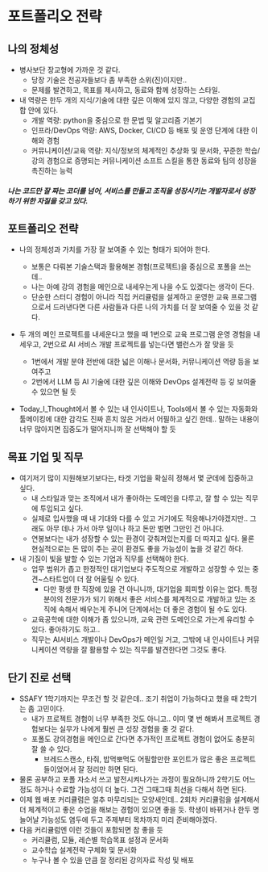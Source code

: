 # 포트폴리오 전략



## 나의 정체성

- 병사보단 장교형에 가까운 것 같다.
  - 당장 기술은 전공자들보다 좀 부족한 소위(진)이지만..
  - 문제를 발견하고, 목표를 제시하고, 동료와 함께 성장하는 스타일.
- 내 역량은 한두 개의 지식/기술에 대한 깊은 이해에 있지 않고, 다양한 경험의 교집합 안에 있다.
  - 개발 역량: python을 중심으로 한 문법 및 알고리즘 기본기
  - 인프라/DevOps 역량: AWS, Docker, CI/CD 등 배포 및 운영 단계에 대한 이해와 경험
  - 커뮤니케이션/교육 역량: 지식/정보의 체계적인 추상화 및 문서화, 꾸준한 학습/강의 경험으로 증명되는 커뮤니케이션 소프트 스킬을 통한 동료와 팀의 성장을 촉진하는 능력

##### 나는 코드만 잘 짜는 코더를 넘어, 서비스를 만들고 조직을 성장시키는 개발자로서 성장하기 위한 자질을 갖고 있다.



## 포트폴리오 전략

- 나의 정체성과 가치를 가장 잘 보여줄 수 있는 형태가 되어야 한다.
  - 보통은 다뤄본 기술스택과 활용해본 경험(프로젝트)을 중심으로 포폴을 쓰는데..
  - 나는 아예 강의 경험을 메인으로 내세우는게 나을 수도 있겠다는 생각이 든다.
  - 단순한 스터디 경험이 아니라 직접 커리큘럼을 설계하고 운영한 교육 프로그램으로서 드러낸다면 다른 사람들과 다른 나의 가치를 더 잘 보여줄 수 있을 것 같다.
- 두 개의 메인 프로젝트를 내세운다고 했을 때 1번으로 교육 프로그램 운영 경험을 내세우고, 2번으로 AI 서비스 개발 프로젝트를 넣는다면 밸런스가 잘 맞을 듯
  - 1번에서 개발 분야 전반에 대한 넓은 이해나 문서화, 커뮤니케이션 역량 등을 보여주고
  - 2번에서 LLM 등 AI 기술에 대한 깊은 이해와 DevOps 설계전략 등 깋 보여줄 수 있으면 될 듯

- Today_I_Thought에서 볼 수 있는 내 인사이트나, Tools에서 볼 수 있는 자동화와 툴메이킹에 대한 감각도 진짜 흔치 않은 거라서 어필하고 싶긴 한데.. 말하는 내용이 너무 많아지면 집중도가 떨어지니까 잘 선택해야 할 듯

  

## 목표 기업 및 직무

- 여기저기 많이 지원해보기보다는, 타겟 기업을 확실히 정해서 몇 군데에 집중하고 싶다.
  - 내 스타일과 맞는 조직에서 내가 좋아하는 도메인을 다루고, 잘 할 수 있는 직무에 투입되고 싶다.
  - 실제로 입사했을 때 내 기대와 다를 수 있고 거기에도 적응해나가야겠지만.. 그래도 아무 데나 가서 아무 일이나 하고 돈만 벌면 그만인 건 아니다.
  - 연봉보다는 내가 성장할 수 있는 환경이 갖춰져있는지를 더 따지고 싶다. 물론 현실적으로는 돈 많이 주는 곳이 환경도 좋을 가능성이 높을 것 같긴 하다.
- 내 기질이 빛을 발할 수 있는 기업과 직무를 선택해야 한다.
  - 업무 범위가 좁고 한정적인 대기업보다 주도적으로 개발하고 성장할 수 있는 중견~스타트업이 더 잘 어울릴 수 있다.
    - 다만 평생 한 직장에 있을 건 아니니까, 대기업을 회피할 이유는 없다. 특정 분야의 전문가가 되기 위해서 좋은 서비스를 체계적으로 개발하고 있는 조직에 속해서 배우는게 주니어 단계에서는 더 좋은 경험이 될 수도 있다.
  - 교육공학에 대한 이해가 좀 있으니까, 교육 관련 도메인으로 가는게 유리할 수 있다. 좋아하기도 하고..
  - 직무는 AI서비스 개발이나 DevOps가 메인일 거고, 그밖에 내 인사이트나 커뮤니케이션 역량을 잘 활용할 수 있는 직무를 발견한다면 그것도 좋다.



## 단기 진로 선택

- SSAFY 1학기까지는 무조건 할 것 같은데.. 조기 취업이 가능하다고 했을 때 2학기는 좀 고민이다.
  - 내가 프로젝트 경험이 너무 부족한 것도 아니고.. 이미 몇 번 해봐서 프로젝트 경험보다는 실무가 나에게 훨씬 큰 성장 경험을 줄 것 같다.
  - 포폴도 강의경험을 메인으로 간다면 추가적인 프로젝트 경험이 없어도 충분히 잘 쓸 수 있다.
    - 브레드스캔소, 타줘, 밥먹뽀먹도 어필할만한 포인트가 많은 좋은 프로젝트들이었어서 잘 정리만 하면 된다.
- 물론 공부하고 포폴 자소서 쓰고 발전시켜나가는 과정이 필요하니까 2학기도 어느 정도 하거나 수료할 가능성이 더 높다. 그건 그때그때 최선을 다해서 하면 된다.
- 이제 웹 배포 커리큘럼은 얼추 마무리되는 모양새인데.. 2회차 커리큘럼을 설계해서 더 체계적이고 좋은 수업을 해보는 경험이 있으면 좋을 듯. 학생이 바뀌거나 한두 명 늘어날 가능성도 염두에 두고 주제부터 목차까지 미리 준비해야겠다.
- 다음 커리큘럼엔 이런 것들이 포함되면 참 좋을 듯
  - 커리큘럼, 모듈, 레슨별 학습목표 설정과 문서화
  - 교수학습 설계전략 구체화 및 문서화
  - 누구나 볼 수 있을 만큼 잘 정리된 강의자료 작성 및 배포